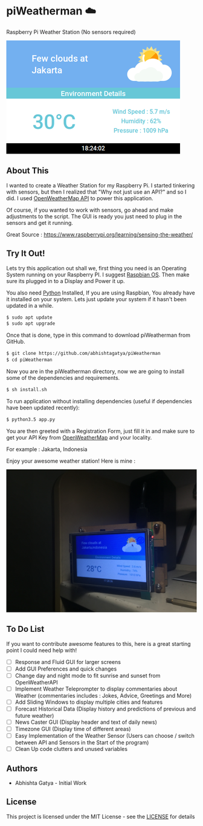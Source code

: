 # piWeatherman ☁️

Raspberry Pi Weather Station (No sensors required)

![Software Preview](assets/docs/software_preview.JPG)

## About This

I wanted to create a Weather Station for my Raspberry Pi. I started tinkering with sensors, but then I realized that "Why not just use an API?" and so I did. I used [OpenWeatherMap API](https://openweathermap.org/) to power this application.

Of course, if you wanted to work with sensors, go ahead and make adjustments to the script. The GUI is ready you just need to plug in the sensors and get it running.

Great Source : https://www.raspberrypi.org/learning/sensing-the-weather/

## Try It Out!

Lets try this application out shall we, first thing you need is an Operating System running on your Raspberry PI. I suggest [Raspbian OS](https://www.raspberrypi.org/downloads/raspbian/). Then make sure its plugged in to a Display and Power it up.

You also need [Python](https://python.org/) Installed, If you are using Raspbian, You already have it installed on your system. Lets just update your system if it hasn't been updated in a while.

```bash
$ sudo apt update
$ sudo apt upgrade
```

Once that is done, type in this command to download piWeatherman from GitHub.

```bash
$ git clone https://github.com/abhishtagatya/piWeatherman
$ cd piWeatherman
```

Now you are in the piWeatherman directory, now we are going to install some of the dependencies and requirements.

```bash
$ sh install.sh
```

To run application without installing dependencies (useful if dependencies have been updated recently):

```bash
$ python3.5 app.py
```

You are then greeted with a Registration Form, just fill it in and make sure to get your API Key from [OpenWeatherMap](https://openweathermap.org/api) and your locality.

For example : Jakarta, Indonesia

Enjoy your awesome weather station! Here is mine :

![Put Image Here](assets/docs/preview_photo.JPG)

## To Do List

If you want to contribute awesome features to this, here is a great starting point I could need help with!

- [ ] Response and Fluid GUI for larger screens
- [ ] Add GUI Preferences and quick changes
- [ ] Change day and night mode to fit sunrise and sunset from OpenWeatherAPI
- [ ] Implement Weather Teleprompter to display   commentaries about Weather (commentaries includes : Jokes, Advice, Greetings and More)
- [ ] Add Sliding Windows to display multiple cities and features
- [ ] Forecast Historical Data (Display history and predictions of previous and future weather)
- [ ] News Caster GUI (Display header and text of daily news)
- [ ] Timezone GUI (Display time of different areas)
- [ ] Easy Implementation of the Weather Sensor (Users can choose / switch between API and Sensors in the Start of the program)
- [ ] Clean Up code clutters and unused variables

## Authors

- Abhishta Gatya - Initial Work

## License

This project is licensed under the MIT License - see the [LICENSE](https://github.com/abhishtagatya/piWeatherman/blob/master/LICENSE) for details
